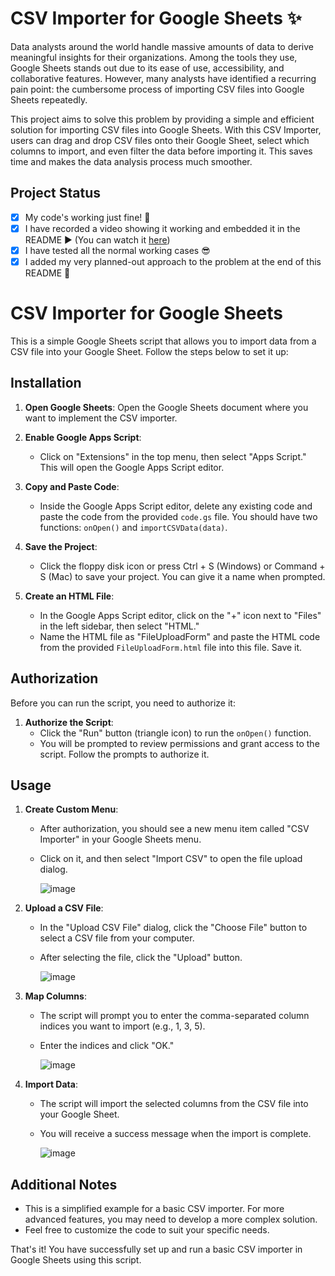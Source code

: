 # CSV Importer for Google Sheets ✨

Data analysts around the world handle massive amounts of data to derive meaningful insights for their organizations. Among the tools they use, Google Sheets stands out due to its ease of use, accessibility, and collaborative features. However, many analysts have identified a recurring pain point: the cumbersome process of importing CSV files into Google Sheets repeatedly.

This project aims to solve this problem by providing a simple and efficient solution for importing CSV files into Google Sheets. With this CSV Importer, users can drag and drop CSV files onto their Google Sheet, select which columns to import, and even filter the data before importing it. This saves time and makes the data analysis process much smoother.


## Project Status

- [x] My code's working just fine! 🥳
- [x] I have recorded a video showing it working and embedded it in the README ▶️ (You can watch it [here](https://drive.google.com/file/d/10IDf7gmlm_ymSf-0bm2k0B9gR0KG2NQI/view?usp=sharing))
- [x] I have tested all the normal working cases 😎
- [x]  I added my very planned-out approach to the problem at the end of this README 📜
      
# CSV Importer for Google Sheets

This is a simple Google Sheets script that allows you to import data from a CSV file into your Google Sheet. Follow the steps below to set it up:

## Installation

1. **Open Google Sheets**: Open the Google Sheets document where you want to implement the CSV importer.

2. **Enable Google Apps Script**:
   - Click on "Extensions" in the top menu, then select "Apps Script." This will open the Google Apps Script editor.

3. **Copy and Paste Code**:
   - Inside the Google Apps Script editor, delete any existing code and paste the code from the provided `code.gs` file. You should have two functions: `onOpen()` and `importCSVData(data)`.

4. **Save the Project**:
   - Click the floppy disk icon or press Ctrl + S (Windows) or Command + S (Mac) to save your project. You can give it a name when prompted.

5. **Create an HTML File**:
   - In the Google Apps Script editor, click on the "+" icon next to "Files" in the left sidebar, then select "HTML."
   - Name the HTML file as "FileUploadForm" and paste the HTML code from the provided `FileUploadForm.html` file into this file. Save it.

## Authorization

Before you can run the script, you need to authorize it:

1. **Authorize the Script**:
   - Click the "Run" button (triangle icon) to run the `onOpen()` function.
   - You will be prompted to review permissions and grant access to the script. Follow the prompts to authorize it.

## Usage

1. **Create Custom Menu**:
   - After authorization, you should see a new menu item called "CSV Importer" in your Google Sheets menu.
   - Click on it, and then select "Import CSV" to open the file upload dialog.
  
     ![image](https://github.com/StackItHQ/stackit-hiring-assignment-Jsujanchowdary/assets/91127394/a7a05917-97d4-4151-b3da-0a713f9333a0)


2. **Upload a CSV File**:
   - In the "Upload CSV File" dialog, click the "Choose File" button to select a CSV file from your computer.
   - After selecting the file, click the "Upload" button.
  
     ![image](https://github.com/StackItHQ/stackit-hiring-assignment-Jsujanchowdary/assets/91127394/46e2868e-9c31-4e95-829a-e2242c83aa1e)


3. **Map Columns**:
   - The script will prompt you to enter the comma-separated column indices you want to import (e.g., 1, 3, 5).
   - Enter the indices and click "OK."
  
     ![image](https://github.com/StackItHQ/stackit-hiring-assignment-Jsujanchowdary/assets/91127394/98e26064-2659-481b-9afd-862a6c02795c)


4. **Import Data**:
   - The script will import the selected columns from the CSV file into your Google Sheet.
   - You will receive a success message when the import is complete.
  
     ![image](https://github.com/StackItHQ/stackit-hiring-assignment-Jsujanchowdary/assets/91127394/06777877-e912-44ce-9ae3-19f8d91b630c)


## Additional Notes

- This is a simplified example for a basic CSV importer. For more advanced features, you may need to develop a more complex solution.
- Feel free to customize the code to suit your specific needs.

That's it! You have successfully set up and run a basic CSV importer in Google Sheets using this script.

